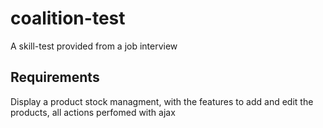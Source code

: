 # coalition-test

A skill-test provided from a job interview

## Requirements

Display a product stock managment, with the features to add and edit the products, all actions perfomed with ajax

